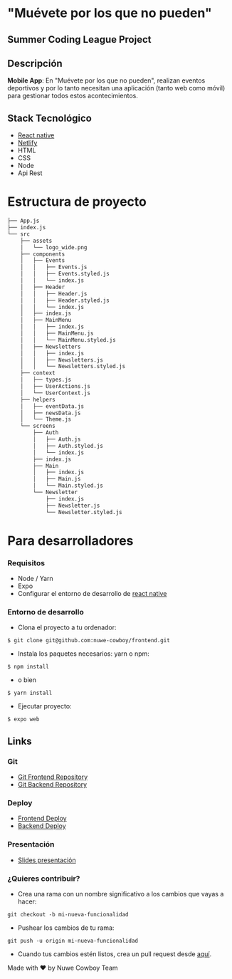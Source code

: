 # "Muévete por los que no pueden"
## Summer Coding League Project 


## Descripción 
**Mobile App**: En "Muévete por los que no pueden", realizan eventos deportivos y por lo tanto necesitan una aplicación (tanto web como móvil) para gestionar todos estos acontecimientos.  


## Stack Tecnológico
- [React native](https://reactnative.dev/)
- [Netlify](https://netlify.app/)
- HTML
- CSS
- Node
- Api Rest


# Estructura de proyecto

```bash
├── App.js
├── index.js
└── src
    ├── assets
    │   └── logo_wide.png
    ├── components
    │   ├── Events
    │   │   ├── Events.js
    │   │   ├── Events.styled.js
    │   │   └── index.js
    │   ├── Header
    │   │   ├── Header.js
    │   │   ├── Header.styled.js
    │   │   └── index.js
    │   ├── index.js
    │   ├── MainMenu
    │   │   ├── index.js
    │   │   ├── MainMenu.js
    │   │   └── MainMenu.styled.js
    │   ├── Newsletters
    │   │   ├── index.js
    │   │   ├── Newsletters.js
    │   │   └── Newsletters.styled.js
    ├── context
    │   ├── types.js
    │   ├── UserActions.js
    │   └── UserContext.js
    ├── helpers
    │   ├── eventData.js
    │   ├── newsData.js
    │   └── Theme.js
    └── screens
        ├── Auth
        │   ├── Auth.js
        │   ├── Auth.styled.js
        │   └── index.js
        ├── index.js
        ├── Main
        │   ├── index.js
        │   ├── Main.js
        │   └── Main.styled.js
        └── Newsletter
            ├── index.js
            ├── Newsletter.js
            └── Newsletter.styled.js

```

# Para desarrolladores

### Requisitos
- Node / Yarn
- Expo
- Configurar el entorno de desarrollo de [react native](https://reactnative.dev/docs/environment-setup)


### Entorno de desarrollo

- Clona el proyecto a tu ordenador: 
```
$ git clone git@github.com:nuwe-cowboy/frontend.git
```

- Instala los paquetes necesarios: yarn o npm:
``` 
$ npm install
```
- o bien 
``` 
$ yarn install
```

- Ejecutar proyecto: 
``` 
$ expo web 
```


## Links
### Git
- [Git Frontend Repository](https://github.com/nuwe-cowboy/frontend)
- [Git Backend Repository](https://github.com/nuwe-cowboy/backend)


### Deploy
- [Frontend Deploy](https://muevete.netlify.app/)
- [Backend Deploy](https://mplqnp.herokuapp.com/)

### Presentación
- [Slides presentación](https://slides.com/elenapiaggio/summercodingleague/fullscreen#/muvete-por-los-que-no-pueden)

### ¿Quieres contribuir?

- Crea una rama con un nombre significativo a los cambios que vayas a hacer: 
```
git checkout -b mi-nueva-funcionalidad
```

- Pushear los cambios de tu rama: 
``` 
git push -u origin mi-nueva-funcionalidad
```

- Cuando tus cambios estén listos, crea un pull request desde [aquí](https://github.com/nuwe-cowboy/frontend/pulls).  
  
  
Made with :heart: by Nuwe Cowboy Team
